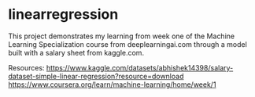 # linearregression
This project demonstrates my learning from week one of the Machine Learning Specialization course from deeplearningai.com through a model built with a salary sheet from kaggle.com.

Resources: 
https://www.kaggle.com/datasets/abhishek14398/salary-dataset-simple-linear-regression?resource=download
https://www.coursera.org/learn/machine-learning/home/week/1
